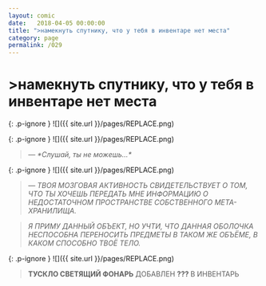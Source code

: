 ```yaml
---
layout: comic
date:   2018-04-05 00:00:00 
title: ">намекнуть спутнику, что у тебя в инвентаре нет места"
category: page
permalink: /029
---
```

# >намекнуть спутнику, что у тебя в инвентаре нет места

{: .p-ignore }
![]({{ site.url }}/pages/REPLACE.png)

{: .p-ignore }
![]({{ site.url }}/pages/REPLACE.png)

<blockquote><em>— *Слушай, ты не можешь…*</em></blockquote>

{: .p-ignore }
![]({{ site.url }}/pages/REPLACE.png)

<blockquote><em>— ТВОЯ МОЗГОВАЯ АКТИВНОСТЬ СВИДЕТЕЛЬСТВУЕТ О ТОМ, ЧТО ТЫ ХОЧЕШЬ ПЕРЕДАТЬ МНЕ ИНФОРМАЦИЮ О НЕДОСТАТОЧНОМ ПРОСТРАНСТВЕ СОБСТВЕННОГО МЕТА-ХРАНИЛИЩА.</em></blockquote>

<blockquote><em>Я ПРИМУ ДАННЫЙ ОБЪЕКТ, НО УЧТИ, ЧТО ДАННАЯ ОБОЛОЧКА НЕСПОСОБНА ПЕРЕНОСИТЬ ПРЕДМЕТЫ В ТАКОМ ЖЕ ОБЪЁМЕ, В КАКОМ СПОСОБНО ТВОЁ ТЕЛО.</em></blockquote>

{: .p-ignore }
![]({{ site.url }}/pages/REPLACE.png)

<blockquote><strong>ТУСКЛО СВЕТЯЩИЙ ФОНАРЬ</strong> ДОБАВЛЕН <strong>??? </strong>В ИНВЕНТАРЬ </blockquote>
